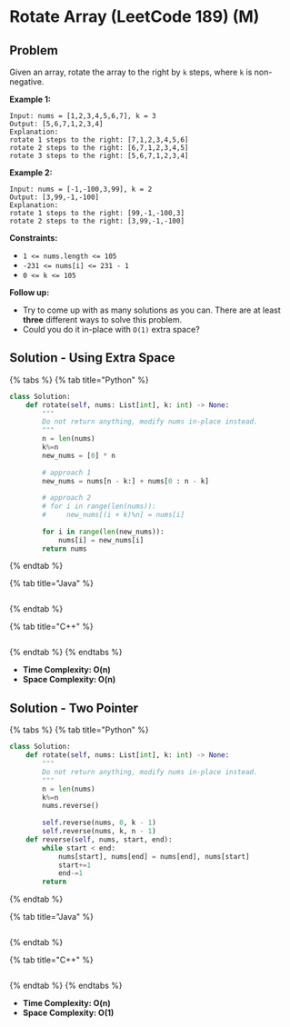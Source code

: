 # Rotate Array (LeetCode 189) (M)

## Problem

Given an array, rotate the array to the right by `k` steps, where `k` is non-negative.

&#x20;

**Example 1:**

```
Input: nums = [1,2,3,4,5,6,7], k = 3
Output: [5,6,7,1,2,3,4]
Explanation:
rotate 1 steps to the right: [7,1,2,3,4,5,6]
rotate 2 steps to the right: [6,7,1,2,3,4,5]
rotate 3 steps to the right: [5,6,7,1,2,3,4]
```

**Example 2:**

```
Input: nums = [-1,-100,3,99], k = 2
Output: [3,99,-1,-100]
Explanation: 
rotate 1 steps to the right: [99,-1,-100,3]
rotate 2 steps to the right: [3,99,-1,-100]
```

&#x20;

**Constraints:**

* `1 <= nums.length <= 105`
* `-231 <= nums[i] <= 231 - 1`
* `0 <= k <= 105`

&#x20;

**Follow up:**

* Try to come up with as many solutions as you can. There are at least **three** different ways to solve this problem.
* Could you do it in-place with `O(1)` extra space?



## Solution - Using Extra Space

{% tabs %}
{% tab title="Python" %}
```python
class Solution:
    def rotate(self, nums: List[int], k: int) -> None:
        """
        Do not return anything, modify nums in-place instead.
        """
        n = len(nums)
        k%=n
        new_nums = [0] * n
        
        # approach 1
        new_nums = nums[n - k:] + nums[0 : n - k]
        
        # approach 2
        # for i in range(len(nums)):
        #     new_nums[(i + k)%n] = nums[i]
        
        for i in range(len(new_nums)):
            nums[i] = new_nums[i]
        return nums
```
{% endtab %}

{% tab title="Java" %}
```java
```
{% endtab %}

{% tab title="C++" %}
```cpp
```
{% endtab %}
{% endtabs %}

* **Time Complexity: O(n)**
* **Space Complexity: O(n)**



## Solution - Two Pointer

{% tabs %}
{% tab title="Python" %}
```python
class Solution:
    def rotate(self, nums: List[int], k: int) -> None:
        """
        Do not return anything, modify nums in-place instead.
        """
        n = len(nums)
        k%=n
        nums.reverse()
        
        self.reverse(nums, 0, k - 1)
        self.reverse(nums, k, n - 1)
    def reverse(self, nums, start, end):
        while start < end:
            nums[start], nums[end] = nums[end], nums[start]
            start+=1
            end-=1
        return 
```
{% endtab %}

{% tab title="Java" %}
```java
```
{% endtab %}

{% tab title="C++" %}
```cpp
```
{% endtab %}
{% endtabs %}

* **Time Complexity: O(n)**
* **Space Complexity: O(1)**

